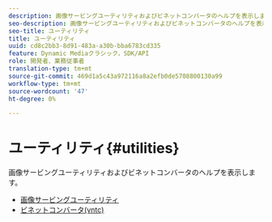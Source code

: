 ```yaml
---
description: 画像サービングユーティリティおよびビネットコンバータのヘルプを表示します。
seo-description: 画像サービングユーティリティおよびビネットコンバータのヘルプを表示します。
seo-title: ユーティリティ
title: ユーティリティ
uuid: cd8c2bb3-8d91-483a-a30b-bba6783cd335
feature: Dynamic Mediaクラシック，SDK/API
role: 開発者、業務従事者
translation-type: tm+mt
source-git-commit: 469d1a5c43a972116a8a2efb0de5708800130a99
workflow-type: tm+mt
source-wordcount: '47'
ht-degree: 0%

---
```



# ユーティリティ{#utilities}

画像サービングユーティリティおよびビネットコンバータのヘルプを表示します。

* [画像サービングユーティリティ](/help/aem-is-ir-api/is-api/is-utils/utilities/c-utils-home.md)
* [ビネットコンバータ(vntc)](/help/aem-is-ir-api/utilities/c-ir-vignette-converter-vntc/c-ir-vignette-converter-vntc.md)
